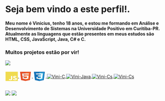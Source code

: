   <h1><b>Seja bem vindo a este perfil!.</b></h1>
  <p><b>Meu nome é Vinicius, tenho 18 anos, e estou me formando em Análise e Desenvolvimento de Sistemas na Universidade Positivo em Curitiba-PR. Atualmente as linguagens que estão presentes em meus estudos são HTML, CSS, JavaScript, Java, C# e C.</b></p>
  
  <h3>Muitos projetos estão por vir!</h3>
  

  <div>
    <a href="https://github.com/ViniciusAzambuja-Dev">
      <img height="180em" src="https://github-readme-stats.vercel.app/api?username=ViniciusAzambuja-Dev&show_icons=true&theme=radical">
  </div>

<div style="display: inline_block"><br>
  <img align="center" alt="Vini-Js" height="30" width="40" src="https://raw.githubusercontent.com/devicons/devicon/master/icons/javascript/javascript-plain.svg">
  <img align="center" alt="Vini-HTML" height="30" width="40" src="https://raw.githubusercontent.com/devicons/devicon/master/icons/html5/html5-original.svg">
  <img align="center" alt="Vini-CSS" height="30" width="40" src="https://raw.githubusercontent.com/devicons/devicon/master/icons/css3/css3-original.svg">
  <img align="center" alt="Vini-C" height="30" width="40" src="https://cdn.jsdelivr.net/gh/devicons/devicon/icons/c/c-original.svg">
  <img align="center" alt="Vini-Java" height="30" width="40" src="https://cdn.jsdelivr.net/gh/devicons/devicon/icons/java/java-original.svg">
  <img align="center" alt="Vini-Cs" height="30" width="40" src="https://cdn.jsdelivr.net/gh/devicons/devicon@latest/icons/csharp/csharp-original.svg" />
  <img align="center" alt="Vini-Cs" height="30" width="40" src="https://cdn.jsdelivr.net/gh/devicons/devicon@latest/icons/mysql/mysql-original.svg" />
</div>

 ##

<div> 
   <a href="https://www.linkedin.com/in/vinicius-a-043802230" target="_blank"><img src="https://img.shields.io/badge/-LinkedIn-%230077B5?style=for-the-badge&logo=linkedin&logoColor=white" target="_blank"></a> 
  <a href="https://instagram.com/vinicius_azambuja" target="_blank"><img src="https://img.shields.io/badge/-Instagram-%23E4405F?style=for-the-badge&logo=instagram&logoColor=white" target="_blank"></a>
</div>
